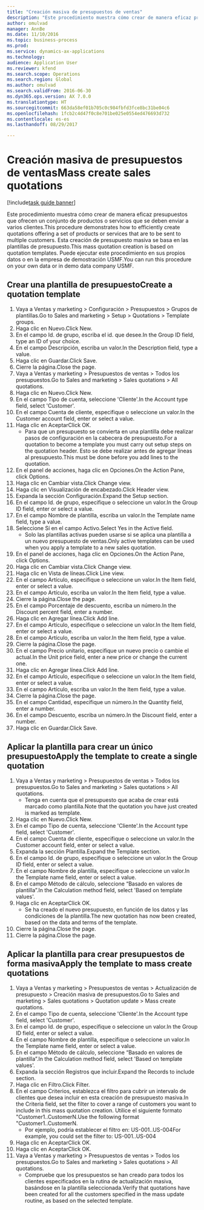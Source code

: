 ```yaml
--- 
title: "Creación masiva de presupuestos de ventas"
description: "Este procedimiento muestra cómo crear de manera eficaz presupuestos que ofrecen un conjunto de productos o servicios que se deben enviar a varios clientes."
author: omulvad
manager: AnnBe
ms.date: 11/10/2016
ms.topic: business-process
ms.prod: 
ms.service: dynamics-ax-applications
ms.technology: 
audience: Application User
ms.reviewer: kfend
ms.search.scope: Operations
ms.search.region: Global
ms.author: omulvad
ms.search.validFrom: 2016-06-30
ms.dyn365.ops.version: AX 7.0.0
ms.translationtype: HT
ms.sourcegitcommit: 663da58ef01b705c0c984fbfd3fce8bc31be04c6
ms.openlocfilehash: 1fcb2c4d47f0c8e701be025e0554ed476693d732
ms.contentlocale: es-es
ms.lasthandoff: 08/29/2017

---
```

# <a name="mass-create-sales-quotations"></a><span data-ttu-id="db2b3-103">Creación masiva de presupuestos de ventas</span><span class="sxs-lookup"><span data-stu-id="db2b3-103">Mass create sales quotations</span></span>

[!include[task guide banner](../../includes/task-guide-banner.md)]

<span data-ttu-id="db2b3-104">Este procedimiento muestra cómo crear de manera eficaz presupuestos que ofrecen un conjunto de productos o servicios que se deben enviar a varios clientes.</span><span class="sxs-lookup"><span data-stu-id="db2b3-104">This procedure demonstrates how to efficiently create quotations offering a set of products or services that are to be sent to multiple customers.</span></span> <span data-ttu-id="db2b3-105">Esta creación de presupuesto masiva se basa en las plantillas de presupuesto.</span><span class="sxs-lookup"><span data-stu-id="db2b3-105">This mass quotation creation is based on quotation templates.</span></span> <span data-ttu-id="db2b3-106">Puede ejecutar este procedimiento en sus propios datos o en la empresa de demostración USMF.</span><span class="sxs-lookup"><span data-stu-id="db2b3-106">You can run this procedure on your own data or in demo data company USMF.</span></span>


## <a name="create-a-quotation-template"></a><span data-ttu-id="db2b3-107">Crear una plantilla de presupuesto</span><span class="sxs-lookup"><span data-stu-id="db2b3-107">Create a quotation template</span></span>
1. <span data-ttu-id="db2b3-108">Vaya a Ventas y marketing > Configuración > Presupuestos > Grupos de plantillas.</span><span class="sxs-lookup"><span data-stu-id="db2b3-108">Go to Sales and marketing > Setup > Quotations > Template groups.</span></span>
2. <span data-ttu-id="db2b3-109">Haga clic en Nuevo.</span><span class="sxs-lookup"><span data-stu-id="db2b3-109">Click New.</span></span>
3. <span data-ttu-id="db2b3-110">En el campo Id. de grupo, escriba el id. que desee.</span><span class="sxs-lookup"><span data-stu-id="db2b3-110">In the Group ID field, type an ID of your choice.</span></span>
4. <span data-ttu-id="db2b3-111">En el campo Descripción, escriba un valor.</span><span class="sxs-lookup"><span data-stu-id="db2b3-111">In the Description field, type a value.</span></span>
5. <span data-ttu-id="db2b3-112">Haga clic en Guardar.</span><span class="sxs-lookup"><span data-stu-id="db2b3-112">Click Save.</span></span>
6. <span data-ttu-id="db2b3-113">Cierre la página.</span><span class="sxs-lookup"><span data-stu-id="db2b3-113">Close the page.</span></span>
7. <span data-ttu-id="db2b3-114">Vaya a Ventas y marketing > Presupuestos de ventas > Todos los presupuestos.</span><span class="sxs-lookup"><span data-stu-id="db2b3-114">Go to Sales and marketing > Sales quotations > All quotations.</span></span>
8. <span data-ttu-id="db2b3-115">Haga clic en Nuevo.</span><span class="sxs-lookup"><span data-stu-id="db2b3-115">Click New.</span></span>
9. <span data-ttu-id="db2b3-116">En el campo Tipo de cuenta, seleccione 'Cliente'.</span><span class="sxs-lookup"><span data-stu-id="db2b3-116">In the Account type field, select 'Customer'.</span></span>
10. <span data-ttu-id="db2b3-117">En el campo Cuenta de cliente, especifique o seleccione un valor.</span><span class="sxs-lookup"><span data-stu-id="db2b3-117">In the Customer account field, enter or select a value.</span></span>
11. <span data-ttu-id="db2b3-118">Haga clic en Aceptar</span><span class="sxs-lookup"><span data-stu-id="db2b3-118">Click OK.</span></span>
    * <span data-ttu-id="db2b3-119">Para que un presupuesto se convierta en una plantilla debe realizar pasos de configuración en la cabecera de presupuesto.</span><span class="sxs-lookup"><span data-stu-id="db2b3-119">For a quotation to become a template you must carry out  setup steps on the quotation header.</span></span> <span data-ttu-id="db2b3-120">Esto se debe realizar antes de agregar líneas al presupuesto.</span><span class="sxs-lookup"><span data-stu-id="db2b3-120">This must be done before you add lines to the quotation.</span></span>   
12. <span data-ttu-id="db2b3-121">En el panel de acciones, haga clic en Opciones.</span><span class="sxs-lookup"><span data-stu-id="db2b3-121">On the Action Pane, click Options.</span></span>
13. <span data-ttu-id="db2b3-122">Haga clic en Cambiar vista.</span><span class="sxs-lookup"><span data-stu-id="db2b3-122">Click Change view.</span></span>
14. <span data-ttu-id="db2b3-123">Haga clic en Visualización de encabezado.</span><span class="sxs-lookup"><span data-stu-id="db2b3-123">Click Header view.</span></span>
15. <span data-ttu-id="db2b3-124">Expanda la sección Configuración.</span><span class="sxs-lookup"><span data-stu-id="db2b3-124">Expand the Setup section.</span></span>
16. <span data-ttu-id="db2b3-125">En el campo Id. de grupo, especifique o seleccione un valor.</span><span class="sxs-lookup"><span data-stu-id="db2b3-125">In the Group ID field, enter or select a value.</span></span>
17. <span data-ttu-id="db2b3-126">En el campo Nombre de plantilla, escriba un valor.</span><span class="sxs-lookup"><span data-stu-id="db2b3-126">In the Template name field, type a value.</span></span>
18. <span data-ttu-id="db2b3-127">Seleccione Sí en el campo Activo.</span><span class="sxs-lookup"><span data-stu-id="db2b3-127">Select Yes in the Active field.</span></span>
    * <span data-ttu-id="db2b3-128">Solo las plantillas activas pueden usarse si se aplica una plantilla a un nuevo presupuesto de ventas.</span><span class="sxs-lookup"><span data-stu-id="db2b3-128">Only active templates can be used when you apply a template to a new sales quotation.</span></span>  
19. <span data-ttu-id="db2b3-129">En el panel de acciones, haga clic en Opciones.</span><span class="sxs-lookup"><span data-stu-id="db2b3-129">On the Action Pane, click Options.</span></span>
20. <span data-ttu-id="db2b3-130">Haga clic en Cambiar vista.</span><span class="sxs-lookup"><span data-stu-id="db2b3-130">Click Change view.</span></span>
21. <span data-ttu-id="db2b3-131">Haga clic en Vista de líneas.</span><span class="sxs-lookup"><span data-stu-id="db2b3-131">Click Line view.</span></span>
22. <span data-ttu-id="db2b3-132">En el campo Artículo, especifique o seleccione un valor.</span><span class="sxs-lookup"><span data-stu-id="db2b3-132">In the Item field, enter or select a value.</span></span>
23. <span data-ttu-id="db2b3-133">En el campo Artículo, escriba un valor.</span><span class="sxs-lookup"><span data-stu-id="db2b3-133">In the Item field, type a value.</span></span>
24. <span data-ttu-id="db2b3-134">Cierre la página.</span><span class="sxs-lookup"><span data-stu-id="db2b3-134">Close the page.</span></span>
25. <span data-ttu-id="db2b3-135">En el campo Porcentaje de descuento, escriba un número.</span><span class="sxs-lookup"><span data-stu-id="db2b3-135">In the Discount percent field, enter a number.</span></span>
26. <span data-ttu-id="db2b3-136">Haga clic en Agregar línea.</span><span class="sxs-lookup"><span data-stu-id="db2b3-136">Click Add line.</span></span>
27. <span data-ttu-id="db2b3-137">En el campo Artículo, especifique o seleccione un valor.</span><span class="sxs-lookup"><span data-stu-id="db2b3-137">In the Item field, enter or select a value.</span></span>
28. <span data-ttu-id="db2b3-138">En el campo Artículo, escriba un valor.</span><span class="sxs-lookup"><span data-stu-id="db2b3-138">In the Item field, type a value.</span></span>
29. <span data-ttu-id="db2b3-139">Cierre la página.</span><span class="sxs-lookup"><span data-stu-id="db2b3-139">Close the page.</span></span>
30. <span data-ttu-id="db2b3-140">En el campo Precio unitario, especifique un nuevo precio o cambie el actual.</span><span class="sxs-lookup"><span data-stu-id="db2b3-140">In the Unit price field, enter a new price or change the current one.</span></span>
31. <span data-ttu-id="db2b3-141">Haga clic en Agregar línea.</span><span class="sxs-lookup"><span data-stu-id="db2b3-141">Click Add line.</span></span>
32. <span data-ttu-id="db2b3-142">En el campo Artículo, especifique o seleccione un valor.</span><span class="sxs-lookup"><span data-stu-id="db2b3-142">In the Item field, enter or select a value.</span></span>
33. <span data-ttu-id="db2b3-143">En el campo Artículo, escriba un valor.</span><span class="sxs-lookup"><span data-stu-id="db2b3-143">In the Item field, type a value.</span></span>
34. <span data-ttu-id="db2b3-144">Cierre la página.</span><span class="sxs-lookup"><span data-stu-id="db2b3-144">Close the page.</span></span>
35. <span data-ttu-id="db2b3-145">En el campo Cantidad, especifique un número.</span><span class="sxs-lookup"><span data-stu-id="db2b3-145">In the Quantity field, enter a number.</span></span>
36. <span data-ttu-id="db2b3-146">En el campo Descuento, escriba un número.</span><span class="sxs-lookup"><span data-stu-id="db2b3-146">In the Discount field, enter a number.</span></span>
37. <span data-ttu-id="db2b3-147">Haga clic en Guardar.</span><span class="sxs-lookup"><span data-stu-id="db2b3-147">Click Save.</span></span>

## <a name="apply-the-template-to-create-a-single-quotation"></a><span data-ttu-id="db2b3-148">Aplicar la plantilla para crear un único presupuesto</span><span class="sxs-lookup"><span data-stu-id="db2b3-148">Apply the template to create a single quotation</span></span>
1. <span data-ttu-id="db2b3-149">Vaya a Ventas y marketing > Presupuestos de ventas > Todos los presupuestos.</span><span class="sxs-lookup"><span data-stu-id="db2b3-149">Go to Sales and marketing > Sales quotations > All quotations.</span></span>
    * <span data-ttu-id="db2b3-150">Tenga en cuenta que el presupuesto que acaba de crear está marcado como plantilla.</span><span class="sxs-lookup"><span data-stu-id="db2b3-150">Note that the quotation you have just created is marked as template.</span></span>  
2. <span data-ttu-id="db2b3-151">Haga clic en Nuevo.</span><span class="sxs-lookup"><span data-stu-id="db2b3-151">Click New.</span></span>
3. <span data-ttu-id="db2b3-152">En el campo Tipo de cuenta, seleccione 'Cliente'.</span><span class="sxs-lookup"><span data-stu-id="db2b3-152">In the Account type field, select 'Customer'.</span></span>
4. <span data-ttu-id="db2b3-153">En el campo Cuenta de cliente, especifique o seleccione un valor.</span><span class="sxs-lookup"><span data-stu-id="db2b3-153">In the Customer account field, enter or select a value.</span></span>
5. <span data-ttu-id="db2b3-154">Expanda la sección Plantilla.</span><span class="sxs-lookup"><span data-stu-id="db2b3-154">Expand the Template section.</span></span>
6. <span data-ttu-id="db2b3-155">En el campo Id. de grupo, especifique o seleccione un valor.</span><span class="sxs-lookup"><span data-stu-id="db2b3-155">In the Group ID field, enter or select a value.</span></span>
7. <span data-ttu-id="db2b3-156">En el campo Nombre de plantilla, especifique o seleccione un valor.</span><span class="sxs-lookup"><span data-stu-id="db2b3-156">In the Template name field, enter or select a value.</span></span>
8. <span data-ttu-id="db2b3-157">En el campo Método de cálculo, seleccione “Basado en valores de plantilla”.</span><span class="sxs-lookup"><span data-stu-id="db2b3-157">In the Calculation method field, select 'Based on template values'.</span></span>
9. <span data-ttu-id="db2b3-158">Haga clic en Aceptar</span><span class="sxs-lookup"><span data-stu-id="db2b3-158">Click OK.</span></span>
    * <span data-ttu-id="db2b3-159">Se ha creado el nuevo presupuesto, en función de los datos y las condiciones de la plantilla.</span><span class="sxs-lookup"><span data-stu-id="db2b3-159">The new quotation has now been created, based on the data and terms of the template.</span></span>  
10. <span data-ttu-id="db2b3-160">Cierre la página.</span><span class="sxs-lookup"><span data-stu-id="db2b3-160">Close the page.</span></span>
11. <span data-ttu-id="db2b3-161">Cierre la página.</span><span class="sxs-lookup"><span data-stu-id="db2b3-161">Close the page.</span></span>

## <a name="apply-the-template-to-mass-create-quotations"></a><span data-ttu-id="db2b3-162">Aplicar la plantilla para crear presupuestos de forma masiva</span><span class="sxs-lookup"><span data-stu-id="db2b3-162">Apply the template to mass create quotations</span></span>
1. <span data-ttu-id="db2b3-163">Vaya a Ventas y marketing > Presupuestos de ventas > Actualización de presupuesto > Creación masiva de presupuestos.</span><span class="sxs-lookup"><span data-stu-id="db2b3-163">Go to Sales and marketing > Sales quotations > Quotation update > Mass create quotations.</span></span>
2. <span data-ttu-id="db2b3-164">En el campo Tipo de cuenta, seleccione 'Cliente'.</span><span class="sxs-lookup"><span data-stu-id="db2b3-164">In the Account type field, select 'Customer'.</span></span>
3. <span data-ttu-id="db2b3-165">En el campo Id. de grupo, especifique o seleccione un valor.</span><span class="sxs-lookup"><span data-stu-id="db2b3-165">In the Group ID field, enter or select a value.</span></span>
4. <span data-ttu-id="db2b3-166">En el campo Nombre de plantilla, especifique o seleccione un valor.</span><span class="sxs-lookup"><span data-stu-id="db2b3-166">In the Template name field, enter or select a value.</span></span>
5. <span data-ttu-id="db2b3-167">En el campo Método de cálculo, seleccione “Basado en valores de plantilla”.</span><span class="sxs-lookup"><span data-stu-id="db2b3-167">In the Calculation method field, select 'Based on template values'.</span></span>
6. <span data-ttu-id="db2b3-168">Expanda la sección Registros que incluir.</span><span class="sxs-lookup"><span data-stu-id="db2b3-168">Expand the Records to include section.</span></span>
7. <span data-ttu-id="db2b3-169">Haga clic en Filtro.</span><span class="sxs-lookup"><span data-stu-id="db2b3-169">Click Filter.</span></span>
8. <span data-ttu-id="db2b3-170">En el campo Criterios, establezca el filtro para cubrir un intervalo de clientes que desea incluir en esta creación de presupuesto masiva.</span><span class="sxs-lookup"><span data-stu-id="db2b3-170">In the Criteria field, set the filter to cover a range of customers you want to include in this mass quotation creation.</span></span> <span data-ttu-id="db2b3-171">Utilice el siguiente formato "Customer1..CustomerN.</span><span class="sxs-lookup"><span data-stu-id="db2b3-171">Use the following format "Customer1..CustomerN.</span></span>
    * <span data-ttu-id="db2b3-172">Por ejemplo, podría establecer el filtro en: US-001..US-004</span><span class="sxs-lookup"><span data-stu-id="db2b3-172">For example, you could set the filter to: US-001..US-004</span></span>  
9. <span data-ttu-id="db2b3-173">Haga clic en Aceptar</span><span class="sxs-lookup"><span data-stu-id="db2b3-173">Click OK.</span></span>
10. <span data-ttu-id="db2b3-174">Haga clic en Aceptar</span><span class="sxs-lookup"><span data-stu-id="db2b3-174">Click OK.</span></span>
11. <span data-ttu-id="db2b3-175">Vaya a Ventas y marketing > Presupuestos de ventas > Todos los presupuestos.</span><span class="sxs-lookup"><span data-stu-id="db2b3-175">Go to Sales and marketing > Sales quotations > All quotations.</span></span>
    * <span data-ttu-id="db2b3-176">Compruebe que los presupuestos se han creado para todos los clientes especificados en la rutina de actualización masiva, basándose en la plantilla seleccionada.</span><span class="sxs-lookup"><span data-stu-id="db2b3-176">Verify that quotations have been created for all the customers specified in the mass update routine, as based on the selected template.</span></span>  


